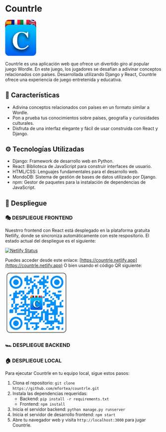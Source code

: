 # Countrle
<img src="./frontend/countrle/src/logo.png" alt="Logo de Countrle" width="100px">


Countrle es una aplicación web que ofrece un divertido giro al popular juego Wordle. En este juego, los jugadores se desafían a adivinar conceptos relacionados con países. Desarrollada utilizando Django y React, Countrle ofrece una experiencia de juego entretenida y educativa.

## 📝 Características 

- Adivina conceptos relacionados con países en un formato similar a Wordle.
- Pon a prueba tus conocimientos sobre países, geografía y curiosidades culturales.
- Disfruta de una interfaz elegante y fácil de usar construida con React y Django.

## ⚙️ Tecnologías Utilizadas 

- Django: Framework de desarrollo web en Python.
- React: Biblioteca de JavaScript para construir interfaces de usuario.
- HTML/CSS: Lenguajes fundamentales para el desarrollo web.
- MondoDB: Sistema de gestión de bases de datos utilizado por Django.
- npm: Gestor de paquetes para la instalación de dependencias de JavaScript.

## 🚀 Despliegue

### 🎭 DESPLIEGUE FRONTEND
Nuestrro frontend con React está desplegado en la plataforma gratuita Netlify, donde se sincroniza automáticamente con este respositorio. El estado actual del despliegue es el siguiente:

[![Netlify Status](https://api.netlify.com/api/v1/badges/72abcae7-7cdf-4332-b314-048ef2b247ec/deploy-status)](https://app.netlify.com/sites/countrle/deploys)

Puedes acceder desde este enlace: [https://countrle.netlify.app](https://countrle.netlify.app) O bien usando el código QR siguiente:

<img src="./frontend/countrle/src/assets/QR_front.png" alt="QR Frontend" width="200px">


### 🏎️ DESPLIEGUE BACKEND



### 🏠 DESPLIEGUE LOCAL

Para ejecutar Countrle en tu equipo local, sigue estos pasos:

1. Clona el repositorio: `git clone https://github.com/mfortea/countrle.git`
2. Instala las dependencias requeridas:
   - Backend: `pip install -r requirements.txt`
   - Frontend: `npm install`
3. Inicia el servidor backend: `python manage.py runserver`
4. Inicia el servidor de desarrollo frontend: `npm start`
5. Abre tu navegador web y visita `http://localhost:3000` para jugar Countrle.

